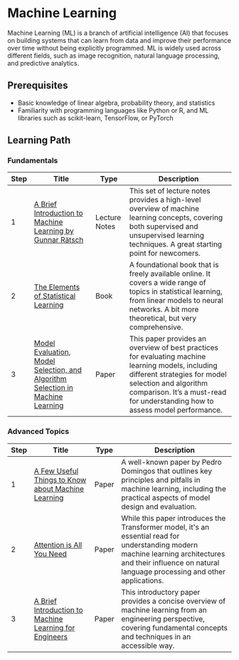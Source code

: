 # Machine Learning

Machine Learning (ML) is a branch of artificial intelligence (AI) that focuses on building systems that can learn from data and improve their performance over time without being explicitly programmed. ML is widely used across different fields, such as image recognition, natural language processing, and predictive analytics.

## Prerequisites

- Basic knowledge of linear algebra, probability theory, and statistics
- Familiarity with programming languages like Python or R, and ML libraries such as scikit-learn, TensorFlow, or PyTorch

## Learning Path

### Fundamentals

| Step | Title | Type | Description |
|------|-------|------|-------------|
| 1    | [A Brief Introduction to Machine Learning by Gunnar Rätsch](https://events.ccc.de/congress/2004/fahrplan/files/105-machine-learning-paper.pdf) | Lecture Notes | This set of lecture notes provides a high-level overview of machine learning concepts, covering both supervised and unsupervised learning techniques. A great starting point for newcomers. |
| 2    | [The Elements of Statistical Learning](https://hastie.su.domains/ElemStatLearn/) | Book | A foundational book that is freely available online. It covers a wide range of topics in statistical learning, from linear models to neural networks. A bit more theoretical, but very comprehensive. |
| 3    | [Model Evaluation, Model Selection, and Algorithm Selection in Machine Learning](https://arxiv.org/pdf/1811.12808.pdf) | Paper | This paper provides an overview of best practices for evaluating machine learning models, including different strategies for model selection and algorithm comparison. It’s a must-read for understanding how to assess model performance. |

### Advanced Topics

| Step | Title | Type | Description |
|------|-------|------|-------------|
| 1    | [A Few Useful Things to Know about Machine Learning](https://cacm.acm.org/magazines/2012/10/155531-a-few-useful-things-to-know-about-machine-learning/fulltext) | Paper | A well-known paper by Pedro Domingos that outlines key principles and pitfalls in machine learning, including the practical aspects of model design and evaluation. |
| 2    | [Attention is All You Need](https://arxiv.org/abs/1706.03762) | Paper | While this paper introduces the Transformer model, it's an essential read for understanding modern machine learning architectures and their influence on natural language processing and other applications. |
| 3    | [A Brief Introduction to Machine Learning for Engineers](https://arxiv.org/abs/1709.02840) | Paper | This introductory paper provides a concise overview of machine learning from an engineering perspective, covering fundamental concepts and techniques in an accessible way. |
